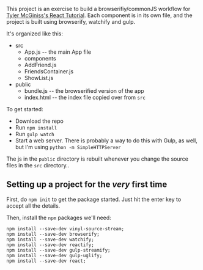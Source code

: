 This project is an exercise to build a browserifiy/commonJS workflow for [Tyler McGiniss's React Tutorial](http://tylermcginnis.com/reactjs-tutorial-a-comprehensive-guide-to-building-apps-with-react/).  Each component is in its own file, and the project is built using browserify, watchify and gulp.  

It's organized like this:

- src
  - App.js  -- the main App file
  - components
   - AddFriend.js
   - FriendsContainer.js
   - ShowList.js
- public
  - bundle.js  -- the browserified version of the app
  - index.html -- the index file copied over from `src`


To get started:

* Download the repo
* Run `npm install`
* Run `gulp watch`
* Start a web server.  There is probably a way to do this with Gulp, as well, but I'm using `python -m SimpleHTTPServer`

The js in the `public` directory is rebuilt whenever you change the source files in the `src` directory..




## Setting up a project for the *very* first time

First, do `npm init` to get the package started.  Just hit the enter key to accept all the details.

Then, install the `npm` packages we'll need:

```
npm install --save-dev vinyl-source-stream;
npm install --save-dev browserify;
npm install --save-dev watchify;
npm install --save-dev reactify;
npm install --save-dev gulp-streamify;
npm install --save-dev gulp-uglify;
npm install --save-dev react;
```
